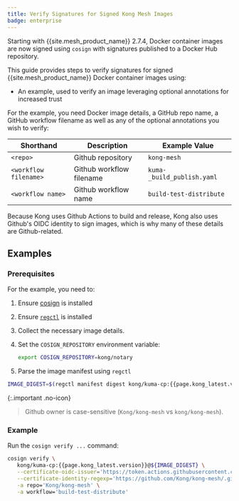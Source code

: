 ```yaml
---
title: Verify Signatures for Signed Kong Mesh Images
badge: enterprise
---
```


Starting with {{site.mesh_product_name}} 2.7.4, Docker container images are now signed using `cosign` with signatures published to a Docker Hub repository.

This guide provides steps to verify signatures for signed {{site.mesh_product_name}} Docker container images using:

* An example, used to verify an image leveraging optional annotations for increased trust

For the example, you need Docker image details, a GitHub repo name, a GitHub workflow filename as well as any of the optional annotations you wish to verify:

| Shorthand | Description | Example Value |
|---|---|---|
| `<repo>` | Github repository | `kong-mesh` |
| `<workflow filename>` | Github workflow filename | `kuma-_build_publish.yaml` |
| `<workflow name>` | Github workflow name | `build-test-distribute` |

Because Kong uses Github Actions to build and release, Kong also uses Github's OIDC identity to sign images, which is why many of these details are Github-related.

## Examples

### Prerequisites

For the example, you need to:

1. Ensure [cosign](https://docs.sigstore.dev/system_config/installation/) is installed

2. Ensure [`regctl`](https://github.com/regclient/regclient/blob/main/docs/install.md) is installed

3. Collect the necessary image details.

4. Set the `COSIGN_REPOSITORY` environment variable:

   ```sh
   export COSIGN_REPOSITORY=kong/notary
   ```

5. Parse the image manifest using `regctl`

```sh
IMAGE_DIGEST=$(regctl manifest digest kong/kuma-cp:{{page.kong_latest.version}})
```

{:.important .no-icon}
> Github owner is case-sensitive (`Kong/kong-mesh` vs `kong/kong-mesh`).

### Example

Run the `cosign verify ...` command:

```sh
cosign verify \
   kong/kuma-cp:{{page.kong_latest.version}}@${IMAGE_DIGEST} \
   --certificate-oidc-issuer='https://token.actions.githubusercontent.com' \
   --certificate-identity-regexp='https://github.com/Kong/kong-mesh/.github/workflows/kuma-_build_publish.yaml' \
   -a repo='Kong/kong-mesh' \
   -a workflow='build-test-distribute'
```
